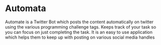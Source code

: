 # Automata
Automate is a Twitter Bot which posts the content automatically on twitter using the various programming challenge tags. Keeps track of your task so you can focus on just completing the task. It is an easy to use application which helps them to keep up with posting on various social media handles

